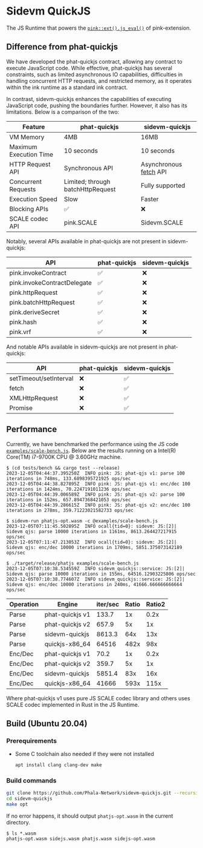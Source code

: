 # Sidevm QuickJS

The JS Runtime that powers the [`pink::ext().js_eval()`](https://docs.rs/pink-extension/latest/pink_extension/chain_extension/trait.PinkExtBackend.html#tymethod.js_eval) of pink-extension.

## Difference from phat-quickjs

We have developed the phat-quickjs contract, allowing any contract to execute JavaScript code. While effective, phat-quickjs has several constraints, such as limited asynchronous IO capabilities, difficulties in handling concurrent HTTP requests, and restricted memory, as it operates within the ink runtime as a standard ink contract.

In contrast, sidevm-quickjs enhances the capabilities of executing JavaScript code, pushing the boundaries further. However, it also has its limitations. Below is a comparison of the two:

| Feature | phat-quickjs | sidevm-quickjs |
|---------|--------------|----------------|
| VM Memory | 4MB | 16MB |
| Maximum Execution Time | 10 seconds | 10 seconds |
| HTTP Request API | Synchronous API | Asynchronous [fetch](https://developer.mozilla.org/en-US/docs/Web/API/Fetch_API/Using_Fetch) API |
| Concurrent Requests | Limited; through batchHttpRequest | Fully supported |
| Execution Speed | Slow | Faster |
| Blocking APIs | ✅ | ❌ |
| SCALE codec API | pink.SCALE | Sidevm.SCALE |

Notably, several APIs available in phat-quickjs are not present in sidevm-quickjs:

| API | phat-quickjs | sidevm-quickjs |
|---------|--------------|----------------|
| pink.invokeContract | ✅ | ❌ |
| pink.invokeContractDelegate | ✅ | ❌ |
| pink.httpRequest | ✅ | ❌ |
| pink.batchHttpRequest | ✅ | ❌ |
| pink.deriveSecret | ✅ | ❌ |
| pink.hash | ✅ | ❌ |
| pink.vrf | ✅ | ❌ |

And notable APIs available in sidevm-quickjs are not present in phat-quickjs:

| API | phat-quickjs | sidevm-quickjs |
|---------|--------------|----------------|
| setTimeout/setInterval | ❌ | ✅ |
| fetch | ❌ | ✅ |
| XMLHttpRequest | ❌ | ✅ |
| Promise | ❌ | ✅ |

## Performance

Currently, we have benchmarked the performance using the JS code [`examples/scale-bench.js`](./examples/scale-bench.js).
Below are the results running on a Intel(R) Core(TM) i7-9700K CPU @ 3.60GHz machine.

```
$ (cd tests/bench && cargo test --release)
2023-12-05T04:44:37.395250Z  INFO pink: JS: phat-qjs v1: parse 100 iterations in 748ms, 133.6898395721925 ops/sec    
2023-12-05T04:44:38.827895Z  INFO pink: JS: phat-qjs v1: enc/dec 100 iterations in 1424ms, 70.2247191011236 ops/sec    
2023-12-05T04:44:39.006589Z  INFO pink: JS: phat-qjs v2: parse 100 iterations in 152ms, 657.8947368421053 ops/sec    
2023-12-05T04:44:39.286615Z  INFO pink: JS: phat-qjs v2: enc/dec 100 iterations in 278ms, 359.71223021582733 ops/sec  
```

```
$ sidevm-run phatjs-opt.wasm -c @examples/scale-bench.js
2023-12-05T07:11:45.502895Z  INFO ocall{tid=0}: sidevm: JS:[2]|  Sidevm qjs: parse 10000 iterations in 1161ms, 8613.264427217915 ops/sec    
2023-12-05T07:11:47.213053Z  INFO ocall{tid=0}: sidevm: JS:[2]|  Sidevm qjs: enc/dec 10000 iterations in 1709ms, 5851.375073142189 ops/sec
```

```
$ ./target/release/phatjs examples/scale-bench.js 
2023-12-05T07:10:38.534559Z  INFO sidevm_quickjs::service: JS:[2]|  Sidevm qjs: parse 10000 iterations in 155ms, 64516.12903225806 ops/sec    
2023-12-05T07:10:38.774607Z  INFO sidevm_quickjs::service: JS:[2]|  Sidevm qjs: enc/dec 10000 iterations in 240ms, 41666.666666666664 ops/sec   
```

| Operation| Engine | iter/sec | Ratio | Ratio2 |
| --- | --- | --- | --- | --- |
| Parse | phat-quickjs v1 | 133.7 | 1x | 0.2x |
| Parse | phat-quickjs v2 | 657.9 | 5x | 1x |
| Parse | sidevm-quickjs | 8613.3 | 64x | 13x |
| Parse | quickjs-x86_64 | 64516 | 482x | 98x |
| Enc/Dec | phat-quickjs v1 | 70.2 | 1x | 0.2x |
| Enc/Dec | phat-quickjs v2 | 359.7 | 5x | 1x |
| Enc/Dec | sidevm-quickjs | 5851.4 | 83x | 16x |
| Enc/Dec | quickjs-x86_64 | 41666 | 593x | 115x |

Where phat-quickjs v1 uses pure JS SCALE codec library and others uses SCALE codec implemented in Rust in the JS Runtime.

## Build (Ubuntu 20.04)

### Prerequirements

- Some C toolchain also needed if they were not installed

  ```bash
  apt install clang clang-dev make
  ```

### Build commands

```bash
git clone https://github.com/Phala-Network/sidevm-quickjs.git --recursive
cd sidevm-quickjs
make opt
```

If no error happens, it should output `phatjs-opt.wasm` in the current directory.

```
$ ls *.wasm
phatjs-opt.wasm sidejs.wasm phatjs.wasm sidejs-opt.wasm
```
